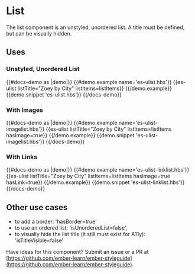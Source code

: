 # List

The list component is an unstyled, unordered list. A title must be defined, but can be visually hidden.

## Uses

### Unstyled, Unordered List

{{#docs-demo as |demo|}}
  {{#demo.example name='es-ulist.hbs'}}
    {{es-ulist listTitle="Zoey by City" listItems=listItems}}
  {{/demo.example}}
  {{demo.snippet 'es-ulist.hbs'}}
{{/docs-demo}}

### With Images

{{#docs-demo as |demo|}}
  {{#demo.example name='es-ulist-imagelist.hbs'}}
    {{es-ulist listTitle="Zoey by City" listItems=listItems hasImage=true}}
  {{/demo.example}}
  {{demo.snippet 'es-ulist-imagelist.hbs'}}
{{/docs-demo}}

### With Links

{{#docs-demo as |demo|}}
  {{#demo.example name='es-ulist-linklist.hbs'}}
    {{es-ulist listTitle="Zoey by City" listItems=listItems hasImage=true hasLink=true}}
  {{/demo.example}}
  {{demo.snippet 'es-ulist-linklist.hbs'}}
{{/docs-demo}}

## Other use cases

- to add a border: 'hasBorder=true'
- to use an ordered list: 'isUnorderedList=false',
- to visually hide the list title (it still must exist for A11y): 'isTitleVisible=false' 

<aside role="note">

Have ideas for this component? Submit an issue or a PR at [https://github.com/ember-learn/ember-styleguide](https://github.com/ember-learn/ember-styleguide).

</aside>